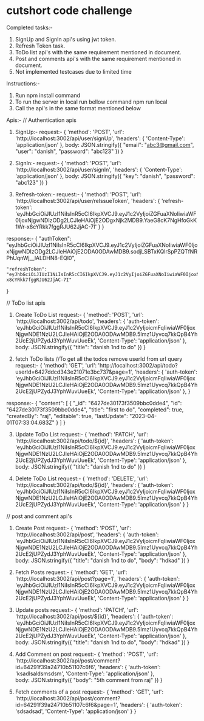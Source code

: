 # cutshort code challenge

Completed tasks:- 
1. SignUp and SignIn api's using jwt token.
2. Refresh Token task.
3. ToDo list api's with the same requirement mentioned in document.
4. Post and comments api's with the same requirement mentioned in document.
5. Not implemented testcases due to limited time

Instructions:-
1. Run npm install command 
2. To run the server in local run bellow command
   npm run local
3. Call the api's in the same format mentioned below   
   
Apis:- 
// Authentication apis
1. SignUp:-
request:- {
  'method': 'POST',
  'url': 'http://localhost:3002/api/user/signUp',
  'headers': {
    'Content-Type': 'application/json'
  },
  body: JSON.stringify({
    "email": "abc3@gmail.com",
    "user": "danish",
    "password": "abc123"
  })
}   
  
2. SignIn:- 
request:- {
  'method': 'POST',
  'url': 'http://localhost:3002/api/user/signIn',
  'headers': {
    'Content-Type': 'application/json'
  },
  body: JSON.stringify({
    "key": "danish",
    "password": "abc123"
  })
}

3. Refresh-token:- 
request:- {
  'method': 'POST',
  'url': 'http://localhost:3002/api/user/reIssueToken',
  'headers': {
    'refresh-token': 'eyJhbGciOiJIUzI1NiIsInR5cCI6IkpXVCJ9.eyJ1c2VyIjoiZGFuaXNoIiwiaWF0IjoxNjgwNDIzODg2LCJleHAiOjE2ODgxNjk2MDB9.YaeG8cK7NgHfoGkK1Wr-x8cYRkk7fggRJU62JjAC-7I'
  }
}
   
response:- {
    "authToken": "eyJhbGciOiJIUzI1NiIsInR5cCI6IkpXVCJ9.eyJ1c2VyIjoiZGFuaXNoIiwiaWF0IjoxNjgwNDIzODg2LCJleHAiOjE2ODA0ODAwMDB9.sodjLSBTxKQlrSpPZQTfNRPhUqnWj__lALDHN8-EQl0",

    "refreshToken": "eyJhbGciOiJIUzI1NiIsInR5cCI6IkpXVCJ9.eyJ1c2VyIjoiZGFuaXNoIiwiaWF0IjoxNjgwNDIzODg2LCJleHAiOjE2ODgxNjk2MDB9.YaeG8cK7NgHfoGkK1Wr-x8cYRkk7fggRJU62JjAC-7I"
}


// ToDo list apis
1. Create ToDo List
request:- {
  'method': 'POST',
  'url': 'http://localhost:3002/api/todo',
  'headers': {
    'auth-token': 'eyJhbGciOiJIUzI1NiIsInR5cCI6IkpXVCJ9.eyJ1c2VyIjoicmFqIiwiaWF0IjoxNjgwNDE1NzU2LCJleHAiOjE2ODA0ODAwMDB9.5Imz1Uyvcq7kkQpB4Yh2UcE2jUPZydJ3YphWuvUueEk',
    'Content-Type': 'application/json'
  },
  body: JSON.stringify({
    "title": "danish 1nd to do"
  })
} 

2. fetch ToDo lists
//To get all the todos remove userId from url query
request:-  {
  'method': 'GET',
  'url': 'http://localhost:3002/api/todo?userId=6427ddcd343e21071e3bc737&page=1',
  'headers': {
    'auth-token': 'eyJhbGciOiJIUzI1NiIsInR5cCI6IkpXVCJ9.eyJ1c2VyIjoicmFqIiwiaWF0IjoxNjgwNDE1NzU2LCJleHAiOjE2ODA0ODAwMDB9.5Imz1Uyvcq7kkQpB4Yh2UcE2jUPZydJ3YphWuvUueEk',
    'Content-Type': 'application/json'
  },
}

response:-  {
    "content": [
        {
            "_id": "6427de30173f3509bbc0dde4",
            "id": "6427de30173f3509bbc0dde4",
            "title": "first to do",
            "completed": true,
            "createdBy": "raj",
            "editable": true,
            "lastUpdate": "2023-04-01T07:33:04.683Z"
        }
    ]
}        

3. Update ToDo List
request:- {
  'method': 'PATCH',
  'url': 'http://localhost:3002/api/todo/${id}',
  'headers': {
    'auth-token': 'eyJhbGciOiJIUzI1NiIsInR5cCI6IkpXVCJ9.eyJ1c2VyIjoicmFqIiwiaWF0IjoxNjgwNDE1NzU2LCJleHAiOjE2ODA0ODAwMDB9.5Imz1Uyvcq7kkQpB4Yh2UcE2jUPZydJ3YphWuvUueEk',
    'Content-Type': 'application/json'
  },
  body: JSON.stringify({
    "title": "danish 1nd to do"
  })
} 

4. Delete ToDo List
request:- {
  'method': 'DELETE',
  'url': 'http://localhost:3002/api/todo/${id}',
  'headers': {
    'auth-token': 'eyJhbGciOiJIUzI1NiIsInR5cCI6IkpXVCJ9.eyJ1c2VyIjoicmFqIiwiaWF0IjoxNjgwNDE1NzU2LCJleHAiOjE2ODA0ODAwMDB9.5Imz1Uyvcq7kkQpB4Yh2UcE2jUPZydJ3YphWuvUueEk',
    'Content-Type': 'application/json'
  }
} 

// post and comment api's

1. Create Post
request:- {
  'method': 'POST',
  'url': 'http://localhost:3002/api/post',
  'headers': {
    'auth-token': 'eyJhbGciOiJIUzI1NiIsInR5cCI6IkpXVCJ9.eyJ1c2VyIjoicmFqIiwiaWF0IjoxNjgwNDE1NzU2LCJleHAiOjE2ODA0ODAwMDB9.5Imz1Uyvcq7kkQpB4Yh2UcE2jUPZydJ3YphWuvUueEk',
    'Content-Type': 'application/json'
  },
  body: JSON.stringify({
    "title": "danish 1nd to do",
    "body": "hdkad"
  })
} 

2. Fetch Posts
request:- {
  'method': 'GET',
  'url': 'http://localhost:3002/api/post?page=1',
  'headers': {
    'auth-token': 'eyJhbGciOiJIUzI1NiIsInR5cCI6IkpXVCJ9.eyJ1c2VyIjoicmFqIiwiaWF0IjoxNjgwNDE1NzU2LCJleHAiOjE2ODA0ODAwMDB9.5Imz1Uyvcq7kkQpB4Yh2UcE2jUPZydJ3YphWuvUueEk',
    'Content-Type': 'application/json'
  }
}
 
3. Update posts
request:- {
  'method': 'PATCH',
  'url': 'http://localhost:3002/api/post/${id}',
  'headers': {
    'auth-token': 'eyJhbGciOiJIUzI1NiIsInR5cCI6IkpXVCJ9.eyJ1c2VyIjoicmFqIiwiaWF0IjoxNjgwNDE1NzU2LCJleHAiOjE2ODA0ODAwMDB9.5Imz1Uyvcq7kkQpB4Yh2UcE2jUPZydJ3YphWuvUueEk',
    'Content-Type': 'application/json'
  },
  body: JSON.stringify({
    "title": "danish 1nd to do",
    "body": "hdkad"
  })
} 

4. Add Comment on post
request:- {
  'method': 'POST',
  'url': 'http://localhost:3002/api/post/comment?id=64291f39a24710b51107c6f6',
  'headers': {
    'auth-token': 'ksadlsaldsmsdsm',
    'Content-Type': 'application/json'
  },    
  body: JSON.stringify({
    "body": "5th comment from raj"
  })
}

5. Fetch comments of a post
request:- {
  'method': 'GET',
  'url': 'http://localhost:3002/api/post/comment?id=64291f39a24710b51107c6f6&page=1',
  'headers': {
    'auth-token': 'sdsadsad',
    'Content-Type': 'application/json'
  }
}

